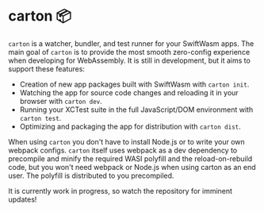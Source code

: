 # carton 📦

`carton` is a watcher, bundler, and test runner for your SwiftWasm apps. The main goal of `carton`
is to provide the most smooth zero-config experience when developing for WebAssembly.
It is still in development, but it aims to support these features:

- Creation of new app packages built with SwiftWasm with `carton init`.
- Watching the app for source code changes and reloading it in your browser with `carton dev`.
- Running your XCTest suite in the full JavaScript/DOM environment with `carton test`.
- Optimizing and packaging the app for distribution with `carton dist`.

When using `carton` you don't have to install Node.js or to write your own webpack configs. `carton`
itself uses webpack as a dev dependency to precompile and minify the required WASI polyfill and the
reload-on-rebuild code, but you won't need webpack or Node.js when using carton as an end user.
The polyfill is distributed to you precompiled.

It is currently work in progress, so watch the repository for imminent updates!
